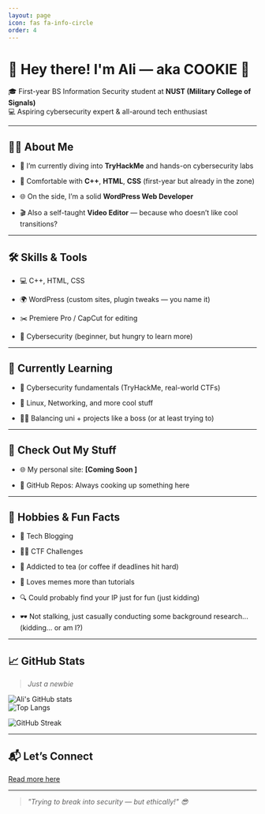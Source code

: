 ```yaml
---
layout: page
icon: fas fa-info-circle
order: 4
---
```


# 👋 Hey there! I'm Ali — aka COOKIE 🍪

🎓 First-year BS Information Security student at **NUST (Military College of Signals)**  
💻 Aspiring cybersecurity expert & all-around tech enthusiast

----------

## 👨‍💻 About Me

-   🚀 I’m currently diving  into **TryHackMe** and hands-on cybersecurity labs
    
-   💾 Comfortable with **C++**, **HTML**, **CSS** (first-year but already in the zone)
    
-   🌐 On the side, I’m a solid **WordPress Web Developer**
    
-   🎬 Also a self-taught **Video Editor** — because who doesn’t like cool transitions?
    

----------

## 🛠️ Skills & Tools

-   💻 C++, HTML, CSS
    
-   🌍 WordPress (custom sites, plugin tweaks — you name it)
    
-   ✂️ Premiere Pro / CapCut for editing
    
-   🔐 Cybersecurity (beginner, but hungry to learn more)
    

----------

## 🌱 Currently Learning

-   🧠 Cybersecurity fundamentals (TryHackMe, real-world CTFs)
    
-   🔧 Linux, Networking, and more cool stuff
    
-   🧑‍🎓 Balancing uni + projects like a boss (or at least trying to)
    

----------

## 🔗 Check Out My Stuff

-   🌐 My personal site: **[Coming Soon ]**
    
-   📁 GitHub Repos: Always cooking up something here
    

    

----------

## 🤹 Hobbies & Fun Facts

-   📝 Tech Blogging
    
-   🕵️‍♂️ CTF Challenges
    
-   🧃 Addicted to tea (or coffee if deadlines hit hard)
    
-   🤖 Loves memes more than tutorials
    
-   🔍 Could probably find your IP just for fun (just kidding)

- 🕶️ Not stalking, just casually conducting some background research... (kidding… or am I?)
    

----------

## 📈 GitHub Stats
>_Just a newbie_

![Ali's GitHub stats](https://github-readme-stats.vercel.app/api?username=Ali-CYS&show_icons=true&theme=radical)  
![Top Langs](https://github-readme-stats.vercel.app/api/top-langs/?username=Ali-CYS&layout=compact&theme=radical)

![GitHub Streak](https://streak-stats.demolab.com?user=ali-CYS&theme=radical&hide_border=false&border_radius=5)


----------

## 📬 Let’s Connect

[Read more here](#)
    

----------

> _"Trying to break into security — but ethically!" 😎_
